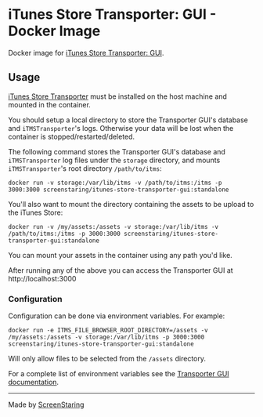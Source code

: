 # iTunes Store Transporter: GUI - Docker Image

Docker image for [iTunes Store Transporter: GUI](https://transportergui.com).

## Usage

[iTunes Store Transporter](http://www.apple.com/itunes/sellcontent) must be installed on the host machine and mounted in the container.

You should setup a local directory to store the Transporter GUI's database and `iTMSTransporter`'s logs. Otherwise your
data will be lost when the container is stopped/restarted/deleted.

The following command stores the Transporter GUI's database and `iTMSTransporter` log files under the `storage` directory,
and mounts `iTMSTransporter`'s root directory `/path/to/itms`:

    docker run -v storage:/var/lib/itms -v /path/to/itms:/itms -p 3000:3000 screenstaring/itunes-store-transporter-gui:standalone

You'll also want to mount the directory containing the assets to be upload to the iTunes Store:

    docker run -v /my/assets:/assets -v storage:/var/lib/itms -v /path/to/itms:/itms -p 3000:3000 screenstaring/itunes-store-transporter-gui:standalone

You can mount your assets in the container using any path you'd like.

After running any of the above you can access the Transporter GUI at http://localhost:3000

### Configuration

Configuration can be done via environment variables. For example:

    docker run -e ITMS_FILE_BROWSER_ROOT_DIRECTORY=/assets -v /my/assets:/assets -v storage:/var/lib/itms -p 3000:3000 screenstaring/itunes-store-transporter-gui:standalone

Will only allow files to be selected from the `/assets` directory.

For a complete list of environment variables see the [Transporter GUI documentation](https://github.com/sshaw/itunes_store_transporter_web#website).

---

Made by [ScreenStaring](http://screenstaring.com)
